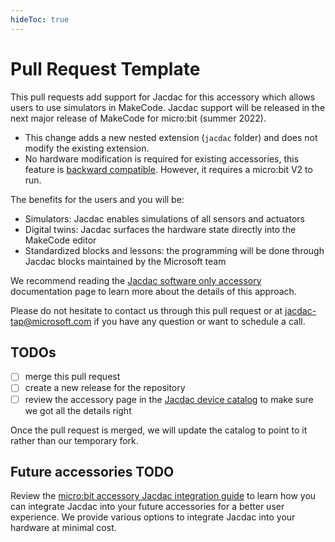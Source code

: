 ```yaml
---
hideToc: true
---
```


# Pull Request Template

This pull requests add support for Jacdac for this accessory
which allows users to use simulators in MakeCode. Jacdac support will be released in the next major release of MakeCode for micro:bit (summer 2022).

-   This change adds a new nested extension (`jacdac` folder)
and does not modify the existing extension.
-   No hardware modification is required for existing accessories, this feature
is [backward compatible](https://microsoft.github.io/jacdac-docs/ddk/microbit/software-only-accessory/). However, it requires a micro:bit V2 to run.

The benefits for the users and you will be:

-   Simulators: Jacdac enables simulations of all sensors and actuators
-   Digital twins: Jacdac surfaces the hardware state directly into the MakeCode editor
-   Standardized blocks and lessons: the programming will be done through
Jacdac blocks maintained by the Microsoft team

We recommend reading the [Jacdac software only accessory](https://microsoft.github.io/jacdac-docs/ddk/microbit/software-only-accessory/) documentation page to learn more 
about the details of this approach.

Please do not hesitate to contact us through this pull request or at jacdac-tap@microsoft.com 
if you have any question or want to schedule a call.

## TODOs

- [ ] merge this pull request
- [ ] create a new release for the repository
- [ ] review the accessory page in the [Jacdac device catalog](https://microsoft.github.io/jacdac-docs/devices/) to make sure we got all the details right

Once the pull request is merged, we will update the catalog to point to it rather than our temporary fork.

## Future accessories TODO

Review the [micro:bit accessory Jacdac integration guide](https://microsoft.github.io/jacdac-docs/ddk/microbit/) to learn how you can integrate Jacdac into your future accessories
for a better user experience. We provide various options to integrate Jacdac into your hardware at minimal cost.